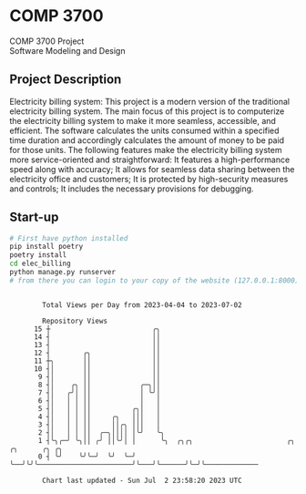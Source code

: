 # COMP 3700
COMP 3700 Project  
Software Modeling and Design
## Project Description
Electricity billing system: This project is a modern version of the traditional electricity billing system. The main focus of this project is to computerize the electricity billing system to make it more seamless, accessible, and efficient. The software calculates the units consumed within a specified time duration and accordingly calculates the amount of money to be paid for those units. The following features make the electricity billing system more service-oriented and straightforward: It features a high-performance speed along with accuracy; It allows for seamless data sharing between the electricity office and customers; It is protected by high-security measures and controls; It includes the necessary provisions for debugging.

## Start-up
```bash
# First have python installed
pip install poetry
poetry install
cd elec_billing
python manage.py runserver
# from there you can login to your copy of the website (127.0.0.1:8000), default creds are admin/admin
```

```

        Total Views per Day from 2023-04-04 to 2023-07-02

        Repository Views
      15 ┼                         ╭╮
      14 ┤                         ││
      13 ┤                         ││
      12 ┤        ╭╮               ││
      11 ┼╮       ││               ││
      10 ┤│       ││               ││
       9 ┤│       ││               ││
       8 ┤│    ╭╮ ││            ╭─╮││
       7 ┤│   ╭╯│ ││            │ ╰╯│
       6 ┤│   │ │ ││            │   │
       5 ┤│   │ │ ││          ╭╮│   │
       4 ┤│   │ │ ││     ╭╮   │││   │
       3 ┤│   │ │ ││     ││╭╮ │││   │
       2 ┤│   │ │ ││  ╭─╮││││ │╰╯   ╰╮
       1 ┤╰╮╭─╯ ╰╮││ ╭╯ ││╰╯│ │      ╰╮  ╭╮╭╮                       ╭╮   ╭╮      ╭╮ ╭╮
       0 ┤ ╰╯    ╰╯╰─╯  ╰╯  ╰─╯       ╰──╯╰╯╰───────────────────────╯╰───╯╰──────╯╰─╯╰─────────────

        Chart last updated - Sun Jul  2 23:58:20 2023 UTC
        
```
